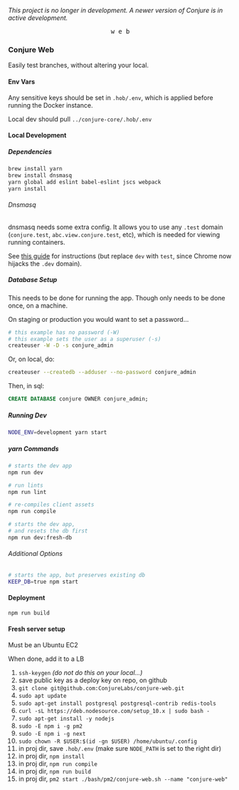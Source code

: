 *This project is no longer in development. A newer version of Conjure is in active development.*

<p align="center">
  <kbd>w e b</kbd>
</p>

### Conjure Web

Easily test branches, without altering your local.

#### Env Vars

Any sensitive keys should be set in `.hob/.env`, which is applied before running the Docker instance.

Local dev should pull `../conjure-core/.hob/.env`

#### Local Development

##### Dependencies

```bash
brew install yarn
brew install dnsmasq
yarn global add eslint babel-eslint jscs webpack
yarn install
```

###### Dnsmasq

dnsmasq needs some extra config. It allows you to use any `.test` domain (`conjure.test`, `abc.view.conjure.test`, etc), which is needed for viewing running containers.

See [this guide](https://passingcuriosity.com/2013/dnsmasq-dev-osx/) for instructions (but replace `dev` with `test`, since Chrome now hijacks the `.dev` domain).

##### Database Setup

This needs to be done for running the app. Though only needs to be done once, on a machine.

On staging or production you would want to set a password...

```bash
# this example has no password (-W)
# this example sets the user as a superuser (-s)
createuser -W -D -s conjure_admin
```

Or, on local, do:

```bash
createuser --createdb --adduser --no-password conjure_admin
```

Then, in sql:

```sql
CREATE DATABASE conjure OWNER conjure_admin;
```

##### Running Dev

```bash
NODE_ENV=development yarn start
```

##### yarn Commands

```bash
# starts the dev app
npm run dev

# run lints
npm run lint

# re-compiles client assets
npm run compile

# starts the dev app,
# and resets the db first
npm run dev:fresh-db
```

###### Additional Options

```bash
# starts the app, but preserves existing db
KEEP_DB=true npm start
```

#### Deployment

```bash
npm run build
```

#### Fresh server setup

Must be an Ubuntu EC2

When done, add it to a LB

1. `ssh-keygen` _(do not do this on your local...)_
2. save public key as a deploy key on repo, on github
3. `git clone git@github.com:ConjureLabs/conjure-web.git`
4. `sudo apt update`
5. `sudo apt-get install postgresql postgresql-contrib redis-tools`
6. `curl -sL https://deb.nodesource.com/setup_10.x | sudo bash -`
7. `sudo apt-get install -y nodejs`
8. `sudo -E npm i -g pm2`
9. `sudo -E npm i -g next`
10. `sudo chown -R $USER:$(id -gn $USER) /home/ubuntu/.config `
11. in proj dir, save `.hob/.env` (make sure `NODE_PATH` is set to the right dir)
12. in proj dir, `npm install`
13. in proj dir, `npm run compile`
14. in proj dir, `npm run build`
15. in proj dir, `pm2 start ./bash/pm2/conjure-web.sh --name "conjure-web"`
